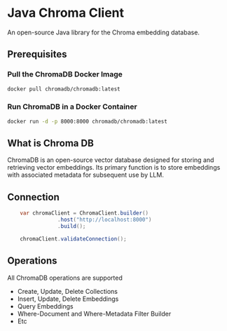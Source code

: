 # Java Chroma Client

An open-source Java library for the Chroma embedding database.

## Prerequisites

### Pull the ChromaDB Docker Image
```sh
docker pull chromadb/chromadb:latest
```


### Run ChromaDB in a Docker Container
```sh
docker run -d -p 8000:8000 chromadb/chromadb:latest
```

## What is Chroma DB
ChromaDB is an open-source vector database designed for storing and retrieving vector embeddings. Its primary function is to store embeddings with associated metadata for subsequent use by LLM.

## Connection
```java
    var chromaClient = ChromaClient.builder()
                .host("http://localhost:8000")
                .build();

    chromaClient.validateConnection();
```

## Operations
All ChromaDB operations are supported
- Create, Update, Delete Collections
- Insert, Update, Delete Embeddings
- Query Embeddings
- Where-Document and Where-Metadata Filter Builder
- Etc
